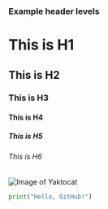 ### Example header levels
# This is H1
## This is H2
### This is H3
#### This is H4
##### This is H5
###### This is H6

![Image of Yaktocat](https://octodex.github.com/images/yaktocat.png)

```python
print("Hello, GitHub!")
```




